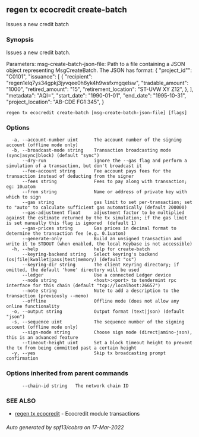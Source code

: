 ## regen tx ecocredit create-batch

Issues a new credit batch

### Synopsis

Issues a new credit batch.

Parameters:
  msg-create-batch-json-file: Path to a file containing a JSON object
                              representing MsgCreateBatch. The JSON has format:
                              {
                                "project_id"": "C0101",
                                "issuance": [
                                  {
                                    "recipient":           "regen1elq7ys34gpkj3jyvqee0h6yk4h9wsfxmgqelsw",
                                    "tradable_amount":     "1000",
                                    "retired_amount":      "15",
                                    "retirement_location": "ST-UVW XY Z12",
                                  },
                                ],
                                "metadata":         "AQI=",
                                "start_date":       "1990-01-01",
                                "end_date":         "1995-10-31",
                                "project_location": "AB-CDE FG1 345",
                              }
                              

```
regen tx ecocredit create-batch [msg-create-batch-json-file] [flags]
```

### Options

```
  -a, --account-number uint      The account number of the signing account (offline mode only)
  -b, --broadcast-mode string    Transaction broadcasting mode (sync|async|block) (default "sync")
      --dry-run                  ignore the --gas flag and perform a simulation of a transaction, but don't broadcast it
      --fee-account string       Fee account pays fees for the transaction instead of deducting from the signer
      --fees string              Fees to pay along with transaction; eg: 10uatom
      --from string              Name or address of private key with which to sign
      --gas string               gas limit to set per-transaction; set to "auto" to calculate sufficient gas automatically (default 200000)
      --gas-adjustment float     adjustment factor to be multiplied against the estimate returned by the tx simulation; if the gas limit is set manually this flag is ignored  (default 1)
      --gas-prices string        Gas prices in decimal format to determine the transaction fee (e.g. 0.1uatom)
      --generate-only            Build an unsigned transaction and write it to STDOUT (when enabled, the local Keybase is not accessible)
  -h, --help                     help for create-batch
      --keyring-backend string   Select keyring's backend (os|file|kwallet|pass|test|memory) (default "os")
      --keyring-dir string       The client Keyring directory; if omitted, the default 'home' directory will be used
      --ledger                   Use a connected Ledger device
      --node string              <host>:<port> to tendermint rpc interface for this chain (default "tcp://localhost:26657")
      --note string              Note to add a description to the transaction (previously --memo)
      --offline                  Offline mode (does not allow any online functionality
  -o, --output string            Output format (text|json) (default "json")
  -s, --sequence uint            The sequence number of the signing account (offline mode only)
      --sign-mode string         Choose sign mode (direct|amino-json), this is an advanced feature
      --timeout-height uint      Set a block timeout height to prevent the tx from being committed past a certain height
  -y, --yes                      Skip tx broadcasting prompt confirmation
```

### Options inherited from parent commands

```
      --chain-id string   The network chain ID
```

### SEE ALSO

* [regen tx ecocredit](regen_tx_ecocredit.md)	 - Ecocredit module transactions

###### Auto generated by spf13/cobra on 17-Mar-2022
